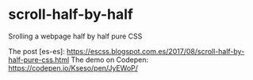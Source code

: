 # scroll-half-by-half
Srolling a webpage half by half pure CSS

The post [es-es]:
https://escss.blogspot.com.es/2017/08/scroll-half-by-half-pure-css.html
The demo on Codepen:
https://codepen.io/Kseso/pen/JyEWoP/
